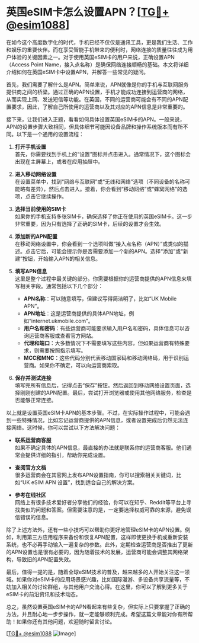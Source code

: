 # 英国eSIM卡怎么设置APN？[[TG💪+ @esim1088](https://t.me/s/esim1088)]

在如今这个高度数字化的时代，手机已经不仅仅是通讯工具，更是我们生活、工作和娱乐的重要伙伴。而在享受智能手机带来的便利时，网络连接的质量往往成为用户体验的关键因素之一。对于使用英国eSIM卡的用户来说，正确设置APN（Access Point Name，接入点名称）是确保网络连接顺畅的基础。本文将详细介绍如何在英国eSIM卡中设置APN，并解答一些常见的疑问。

首先，我们需要了解什么是APN。简单来说，APN就像是你的手机与互联网服务提供商之间的桥梁。通过正确的APN设置，手机才能成功连接到运营商的网络，从而实现上网、发送短信等功能。在英国，不同的运营商可能会有不同的APN配置要求，因此，了解自己所使用的运营商以及其对应的APN信息是非常重要的。

接下来，让我们进入正题，看看如何具体设置英国eSIM卡的APN。一般来说，APN的设置步骤大致相同，但具体细节可能因设备品牌和操作系统版本而有所不同。以下是一个通用的设置流程：

1. **打开手机设置**  
   首先，你需要找到手机上的“设置”图标并点击进入。通常情况下，这个图标会出现在主屏幕上，或者在应用抽屉中。

2. **进入移动网络设置**  
   在设置菜单中，找到“网络与互联网”或“无线和网络”选项（不同设备的名称可能略有差异），然后点击进入。接着，你会看到“移动网络”或“蜂窝网络”的选项，点击它继续操作。

3. **选择当前使用的SIM卡**  
   如果你的手机支持多张SIM卡，确保选择了你正在使用的英国eSIM卡。这一步非常重要，因为只有选择了正确的SIM卡，后续的设置才会生效。

4. **添加新的APN配置**  
   在移动网络设置中，你会看到一个选项叫做“接入点名称（APN）”或类似的描述。点击它后，可能会提示你是否需要添加一个新的APN。选择“添加”或“新建”按钮，开始输入APN的相关信息。

5. **填写APN信息**  
   这里是整个过程中最关键的部分。你需要根据你的运营商提供的APN信息来填写相关字段。通常包括以下几个部分：
   - **APN名称**：可以随意填写，但建议写得简洁明了，比如“UK Mobile APN”。
   - **APN地址**：这是运营商提供的具体APN地址，例如“internet.ukmobile.com”。
   - **用户名和密码**：有些运营商可能要求输入用户名和密码，具体信息可以咨询运营商客服或查看官方网站。
   - **代理和端口**：大多数情况下不需要填写这些内容，但如果运营商有特殊要求，则需要按照指示填写。
   - **MCC和MNC**：这些代码分别代表移动国家码和移动网络码，用于识别运营商。如果你不确定，可以向运营商索取。

6. **保存并测试连接**  
   填写完所有信息后，记得点击“保存”按钮。然后返回到移动网络设置页面，选择刚刚创建的APN配置。最后，尝试打开浏览器或使用其他网络服务，检查是否能够正常连接。

以上就是设置英国eSIM卡APN的基本步骤。不过，在实际操作过程中，可能会遇到一些特殊情况，比如忘记运营商提供的APN信息，或者设置完成后仍然无法连接网络。这时候，你可以尝试以下方法解决问题：

- **联系运营商客服**  
  如果不确定具体的APN信息，最直接的办法就是联系你的运营商客服。他们通常会提供详细的指引，帮助你完成设置。

- **查阅官方文档**  
  很多运营商会在其官网上发布APN设置指南，你可以搜索相关关键词，比如“UK eSIM APN 设置”，找到适合自己的解决方案。

- **参考在线社区**  
  网络上有很多技术爱好者分享他们的经验，你可以在知乎、Reddit等平台上寻找类似的问题和答案。但需要注意的是，一定要选择权威可靠的来源，避免误信错误的信息。

除了上述方法外，还有一些小技巧可以帮助你更好地管理eSIM卡的APN设置。例如，利用第三方应用程序来备份和恢复APN配置，这样即使更换手机或重新安装系统，也不必再手动输入一遍复杂的参数。此外，定期检查运营商是否推出了更新的APN设置也是很有必要的，因为随着技术的发展，运营商可能会调整其网络架构，导致旧的APN配置失效。

最后，值得一提的是，随着全球eSIM技术的普及，越来越多的人开始关注这一领域。如果你对eSIM卡的应用场景感兴趣，比如国际漫游、多设备共享流量等，不妨加入相关的讨论群组，与其他用户交流心得。在这里，你可以了解到更多关于eSIM卡的前沿资讯和技术动态。

总之，虽然设置英国eSIM卡的APN看起来有些复杂，但实际上只要掌握了正确的方法，并且耐心地一步步操作，就一定能够顺利完成。希望这篇文章能对你有所帮助！如果你还有其他问题，欢迎随时留言讨论。

[[TG💪+ @esim1088](https://t.me/s/esim1088) ![Image](https://i.postimg.cc/4NQfJmqS/Snipaste-2025-05-13-00-14-12.png)]